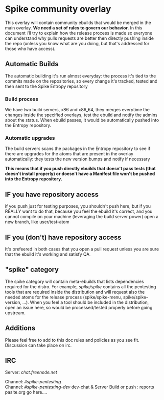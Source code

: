# Spike community overlay

This overlay will contain community ebuilds that would be merged in the main overlay.
**We need a set of rules to govern our behavior.**
In this document i'll try to explain how the release process is made so everyone can understand why pulls requests are better then directly pushing inside the repo (unless you know what are you doing, but that's addressed for those who have access).

## Automatic Builds

The automatic building it's run almost everyday: the process it's tied to the commits made on the repositories, so every change it's tracked, tested and then sent to the Spike Entropy repository

### Build process

We have two build servers, x86 and x86_64, they merges everytime the changes inside the specified overlays, test the ebuild and notify the admins about the status. When ebuild passes, it would be automatically pushed into the Entropy repository.

### Automatic upgrades

The build servers scans the packages in the Entropy repository to see if there are upgrades for the atoms that are present in the overlay automatically: they tests the new version bumps and notify if necessary

**This means that if you push directly ebuilds that doesn't pass tests (that doesn't install properly) or doesn't have a Manifest file won't be pushed into the Entropy repository.**

## IF you have repository access

if you push just for testing purposes, you shouldn't push here, but if you REALLY want to do that, because you feel the ebuild it's correct, and you cannot compile on your machine (leveraging the build server power) open a new branch, like user/test-atom

## IF you (don't) have repository access

It's prefeered in both cases that you open a pull request unless you are sure that the ebuild it's working and satisfy QA.

## "spike" category

The spike category will contain meta-ebuilds that lists dependencies required for the distro. For example, *spike/spike* contains all the pentesting tools that are required inside the distribution and will request also the needed atoms for the release process (spike/spike-menu, spike/spike-version, ...).
When you feel a tool should be included in the distribution, open an issue here, so would be processed/tested properly before going upstream.

## Additions

Please feel free to add to this doc rules and policies as you see fit. Discussion can take place on irc.

## IRC

Server: *chat.freenode.net*

Channel: *#spike-pentesting*
<br>Channel: *#spike-pentesting-dev*  dev-chat &  Server Build or push : reports pasite.org go here.... 
